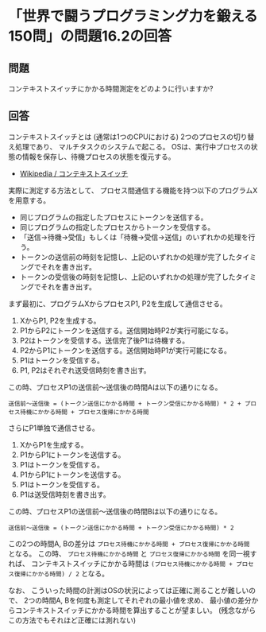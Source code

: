 # 「世界で闘うプログラミング力を鍛える150問」の問題16.2の回答

## 問題

コンテキストスイッチにかかる時間測定をどのように行いますか?

## 回答

コンテキストスイッチとは
(通常は1つのCPUにおける) 2つのプロセスの切り替え処理であり、
マルチタスクのシステムで起こる。
OSは、実行中プロセスの状態の情報を保存し、待機プロセスの状態を復元する。

* [Wikipedia / コンテキストスイッチ](https://ja.wikipedia.org/wiki/%E3%82%B3%E3%83%B3%E3%83%86%E3%82%AD%E3%82%B9%E3%83%88%E3%82%B9%E3%82%A4%E3%83%83%E3%83%81)

実際に測定する方法として、
プロセス間通信する機能を持つ以下のプログラムXを用意する。

* 同じプログラムの指定したプロセスにトークンを送信する。
* 同じプログラムの指定したプロセスからトークンを受信する。
* 「送信→待機→受信」もしくは「待機→受信→送信」のいずれかの処理を行う。
* トークンの送信前の時刻を記憶し、上記のいずれかの処理が完了したタイミングでそれを書き出す。
* トークンの受信後の時刻を記憶し、上記のいずれかの処理が完了したタイミングでそれを書き出す。

まず最初に、プログラムXからプロセスP1, P2を生成して通信させる。

1. XからP1, P2を生成する。
1. P1からP2にトークンを送信する。送信開始時P2が実行可能になる。
1. P2はトークンを受信する。送信完了後P1は待機する。
1. P2からP1にトークンを送信する。送信開始時P1が実行可能になる。
1. P1はトークンを受信する。
1. P1, P2はそれぞれ送受信時刻を書き出す。

この時、プロセスP1の送信前〜送信後の時間Aは以下の通りになる。

    送信前〜送信後 = (トークン送信にかかる時間 + トークン受信にかかる時間) * 2 + プロセス待機にかかる時間 + プロセス復帰にかかる時間

さらにP1単独で通信させる。

1. XからP1を生成する。
1. P1からP1にトークンを送信する。
1. P1はトークンを受信する。
1. P1からP1にトークンを送信する。
1. P1はトークンを受信する。
1. P1は送受信時刻を書き出す。

この時、プロセスP1の送信前〜送信後の時間Bは以下の通りになる。

    送信前〜送信後 = (トークン送信にかかる時間 + トークン受信にかかる時間) * 2

この2つの時間A, Bの差分は `プロセス待機にかかる時間 + プロセス復帰にかかる時間` となる。
この時、 `プロセス待機にかかる時間` と `プロセス復帰にかかる時間` を同一視すれば、
コンテキストスイッチにかかる時間は `(プロセス待機にかかる時間 + プロセス復帰にかかる時間) / 2` となる。

なお、
こういった時間の計測はOSの状況によっては正確に測ることが難しいので、
2つの時間A, Bを何度も測定してそれぞれの最小値を求め、
最小値の差分からコンテキストスイッチにかかる時間を算出することが望ましい。
(残念ながらこの方法でもそれほど正確には測れない)
